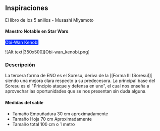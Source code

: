 ## Inspiraciones
El libro de los 5 anillos - Musashi Miyamoto

#### Maestro Notable en Star Wars

<font color="#ffffff"><span style="background:#002bff">Obi-Wan Kenobi</span></font>

![Alt text|350x500][Obi-wan_kenobi.png]
### Descripción
La tercera forma de ENO es el Soresu, deriva de la  [[Forma III (Soresu)]] siendo una mejora clara respecto a su predecesora.
La principal base del Soresu es el "Principio ataque y defensa en uno", el cual nos enseña a aprovechar las oportunidades que se nos presentan sin duda alguna.

#### Medidas del sable

- Tamaño Empuñadura 30 cm aproximadamente
- Tamaño Hoja 70 cm Aproximadamente
- Tamaño total 100 cm o 1 metro